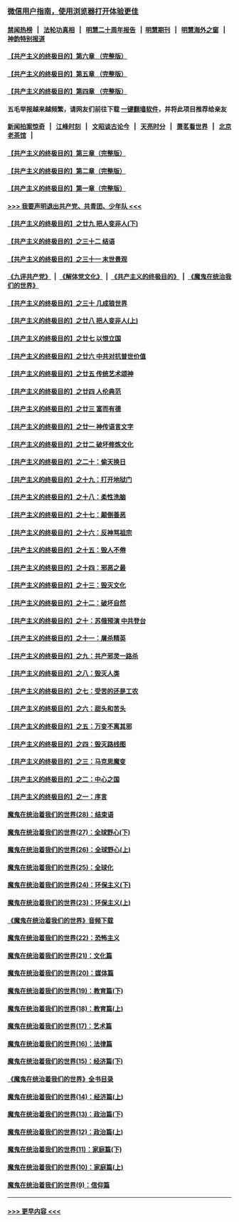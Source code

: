 ### [微信用户指南，使用浏览器打开体验更佳](https://github.com/gfw-breaker/banned-news1/blob/master/indexes/wechat-guide.md?t=0)
#### [禁闻热榜](热点新闻.md?t=0)  &nbsp;&nbsp;|&nbsp;&nbsp; [法轮功真相](https://github.com/gfw-breaker/truth/blob/master/README.md?t=0) &nbsp;&nbsp;|&nbsp;&nbsp; [明慧二十周年报告](https://github.com/gfw-breaker/mh-reports/blob/master/README.md?t=0) &nbsp;&nbsp;|&nbsp;&nbsp;[明慧期刊](https://github.com/gfw-breaker/mh-qikan) &nbsp;&nbsp;|&nbsp;&nbsp; [明慧海外之窗](https://github.com/gfw-breaker/mh-news/blob/master/README.md?t=0) &nbsp;&nbsp;|&nbsp;&nbsp; [神韵特别报道](https://github.com/gfw-breaker/mh-news/blob/master/shenyun.md?t=0)
#### [【共产主义的终极目的】第六章 （完整版）](../pages/nsc422/n11428913.md?t=02030922) 
#### [【共产主义的终极目的】第五章 （完整版）](../pages/nsc422/n11428912.md?t=02030922) 
#### [【共产主义的终极目的】第四章 （完整版）](../pages/nsc422/n11428907.md?t=02030922) 
#### 五毛举报越来越频繁，请网友们前往下载 [一键翻墙软件](https://github.com/gfw-breaker/ssr-accounts)，并将此项目推荐给亲友
#### [新闻拍案惊奇](https://github.com/gfw-breaker/banned-news1/blob/master/pages/link4.md) &nbsp;&nbsp;|&nbsp;&nbsp; [江峰时刻](https://github.com/gfw-breaker/banned-news1/blob/master/pages/link4.md) &nbsp;&nbsp;|&nbsp;&nbsp; [文昭谈古论今](https://github.com/gfw-breaker/banned-news1/blob/master/pages/link4.md) &nbsp;&nbsp;|&nbsp;&nbsp; [天亮时分](https://github.com/gfw-breaker/banned-news1/blob/master/pages/link4.md) &nbsp;&nbsp;|&nbsp;&nbsp; [萧茗看世界](https://github.com/gfw-breaker/banned-news1/blob/master/pages/link4.md) &nbsp;&nbsp;|&nbsp;&nbsp; [北京老茶馆](https://github.com/gfw-breaker/banned-news1/blob/master/pages/link4.md) &nbsp;&nbsp;|&nbsp;&nbsp; 
#### [【共产主义的终极目的】第三章（完整版）](../pages/nsc422/n11428848.md?t=02030922) 
#### [【共产主义的终极目的】第二章（完整版）](../pages/nsc422/n11428831.md?t=02030922) 
#### [【共产主义的终极目的】第一章（完整版）](../pages/nsc422/n11417651.md?t=02030922) 
#### [>>> 我要声明退出共产党、共青团、少年队 <<<](https://github.com/begood0513/goodnews/blob/master/quit/letter.md) 
#### [【共产主义的终极目的】之廿九 把人变非人(下)](../pages/nsc422/n11344140.md?t=02030922) 
#### [【共产主义的终极目的】之三十二 结语](../pages/nsc422/n11360535.md?t=02030922) 
#### [【共产主义的终极目的】之三十一 末世景观](../pages/nsc422/n11351129.md?t=02030922) 
#### [《九评共产党》](https://github.com/begood0513/9ping.md/blob/master/README.md) &nbsp;|&nbsp; [《解体党文化》](../../../../jtdwh.md/blob/master/README.md)  &nbsp;|&nbsp; [《共产主义的终极目的》](../../../../gczydzjmd.md/blob/master/README.md) &nbsp;|&nbsp; [《魔鬼在统治我们的世界》](../../../../mgztzwmdsj.md/blob/master/README.md) 
#### [【共产主义的终极目的】之三十 几成狼世界](../pages/nsc422/n11348280.md?t=02030922) 
#### [【共产主义的终极目的】之廿八 把人变非人(上)](../pages/nsc422/n11340492.md?t=02030922) 
#### [【共产主义的终极目的】之廿七 以恨立国](../pages/nsc422/n11336944.md?t=02030922) 
#### [【共产主义的终极目的】之廿六 中共对抗普世价值](../pages/nsc422/n11324785.md?t=02030922) 
#### [【共产主义的终极目的】之廿五 传统艺术颂神](../pages/nsc422/n11296396.md?t=02030922) 
#### [【共产主义的终极目的】之廿四 人伦典范](../pages/nsc422/n11296397.md?t=02030922) 
#### [【共产主义的终极目的】之廿三 富而有德](../pages/nsc422/n11283598.md?t=02030922) 
#### [【共产主义的终极目的】之廿一 神传语言文字](../pages/nsc422/n11263265.md?t=02030922) 
#### [【共产主义的终极目的】之廿二 破坏修炼文化](../pages/nsc422/n11245728.md?t=02030922) 
#### [【共产主义的终极目的】之二十：偷天换日](../pages/nsc422/n11238846.md?t=02030922) 
#### [【共产主义的终极目的】之十九：打开地狱门](../pages/nsc422/n11206376.md?t=02030922) 
#### [【共产主义的终极目的】之十八：柔性洗脑](../pages/nsc422/n11199994.md?t=02030922) 
#### [【共产主义的终极目的】之十七：颠倒善恶](../pages/nsc422/n11179782.md?t=02030922) 
#### [【共产主义的终极目的】之十六：反神骂祖宗](../pages/nsc422/n11166798.md?t=02030922) 
#### [【共产主义的终极目的】之十五：毁人不倦](../pages/nsc422/n11166792.md?t=02030922) 
#### [【共产主义的终极目的】之十四：邪恶之最](../pages/nsc422/n11150249.md?t=02030922) 
#### [【共产主义的终极目的】之十三：毁灭文化](../pages/nsc422/n11135227.md?t=02030922) 
#### [【共产主义的终极目的】之十二：破坏自然](../pages/nsc422/n11135214.md?t=02030922) 
#### [【共产主义的终极目的】之十：苏俄预演 中共登台](../pages/nsc422/n11118424.md?t=02030922) 
#### [【共产主义的终极目的】之十一：屠杀精英](../pages/nsc422/n11118442.md?t=02030922) 
#### [【共产主义的终极目的】之九：共产邪灵一路杀](../pages/nsc422/n11114139.md?t=02030922) 
#### [【共产主义的终极目的】之八：毁灭人类](../pages/nsc422/n11108503.md?t=02030922) 
#### [【共产主义的终极目的】之七：受苦的还是工农](../pages/nsc422/n11101809.md?t=02030922) 
#### [【共产主义的终极目的】之六：甜头和苦头](../pages/nsc422/n11096971.md?t=02030922) 
#### [【共产主义的终极目的】之五：万变不离其邪](../pages/nsc422/n11091285.md?t=02030922) 
#### [【共产主义的终极目的】之四：毁灭路线图](../pages/nsc422/n11086284.md?t=02030922) 
#### [【共产主义的终极目的】之三：马克思魔变](../pages/nsc422/n11061941.md?t=02030922) 
#### [【共产主义的终极目的】之二：中心之国](../pages/nsc422/n11047728.md?t=02030922) 
#### [【共产主义的终极目的】之一：序言](../pages/nsc422/n11086077.md?t=02030922) 
#### [魔鬼在统治着我们的世界(28)：结束语](../pages/nsc422/n10936246.md?t=02030922) 
#### [魔鬼在统治着我们的世界(27)：全球野心(下)](../pages/nsc422/n10928319.md?t=02030922) 
#### [魔鬼在统治着我们的世界(26)：全球野心(上)](../pages/nsc422/n10900318.md?t=02030922) 
#### [魔鬼在统治着我们的世界(25)：全球化](../pages/nsc422/n10788205.md?t=02030922) 
#### [魔鬼在统治着我们的世界(24)：环保主义(下)](../pages/nsc422/n10695307.md?t=02030922) 
#### [魔鬼在统治着我们的世界(23)：环保主义(上)](../pages/nsc422/n10688613.md?t=02030922) 
#### [《魔鬼在统治着我们的世界》音频下载](../pages/nsc422/n10635553.md?t=02030922) 
#### [魔鬼在统治着我们的世界(22)：恐怖主义](../pages/nsc422/n10614727.md?t=02030922) 
#### [魔鬼在统治着我们的世界(21)：文化篇](../pages/nsc422/n10597706.md?t=02030922) 
#### [魔鬼在统治着我们的世界(20)：媒体篇](../pages/nsc422/n10586579.md?t=02030922) 
#### [魔鬼在统治着我们的世界(19)：教育篇(下)](../pages/nsc422/n10564808.md?t=02030922) 
#### [魔鬼在统治着我们的世界(18)：教育篇(上)](../pages/nsc422/n10526970.md?t=02030922) 
#### [魔鬼在统治着我们的世界(17)：艺术篇](../pages/nsc422/n10499093.md?t=02030922) 
#### [魔鬼在统治着我们的世界(16)：法律篇](../pages/nsc422/n10485969.md?t=02030922) 
#### [魔鬼在统治着我们的世界(15)：经济篇(下)](../pages/nsc422/n10469975.md?t=02030922) 
#### [《魔鬼在统治着我们的世界》全书目录](../pages/nsc422/n10464261.md?t=02030922) 
#### [魔鬼在统治着我们的世界(14)：经济篇(上)](../pages/nsc422/n10457370.md?t=02030922) 
#### [魔鬼在统治着我们的世界(13)：政治篇(下)](../pages/nsc422/n10448270.md?t=02030922) 
#### [魔鬼在统治着我们的世界(12)：政治篇(上)](../pages/nsc422/n10444576.md?t=02030922) 
#### [魔鬼在统治着我们的世界(11)：家庭篇(下)](../pages/nsc422/n10440961.md?t=02030922) 
#### [魔鬼在统治着我们的世界(10)：家庭篇(上)](../pages/nsc422/n10435448.md?t=02030922) 
#### [魔鬼在统治着我们的世界(9)：信仰篇](../pages/nsc422/n10432159.md?t=02030922) 

----
#### [ >>> 更早内容 <<< ](../indexes/nsc422-earlier.md)
